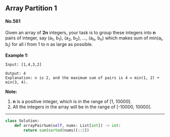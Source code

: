 ## Array Partition 1
#### No.561

Given an array of  **2n**  integers, your task is to group these integers into  **n**  pairs of integer, say (a<sub>1</sub>, b<sub>1</sub>), (a<sub>2</sub>, b<sub>2</sub>), ..., (a<sub>n</sub>, b<sub>n</sub>) which makes sum of min(a<sub>i</sub>, b<sub>i</sub>) for all i from 1 to n as large as possible.

**Example 1:**  

```
Input: [1,4,3,2]

Output: 4
Explanation: n is 2, and the maximum sum of pairs is 4 = min(1, 2) + min(3, 4).
```

**Note:**  

1.  **n**  is a positive integer, which is in the range of [1, 10000].
2.  All the integers in the array will be in the range of [-10000, 10000].

---

``` python
class Solution:
    def arrayPairSum(self, nums: List[int]) -> int:
        return sum(sorted(nums)[::2])
```